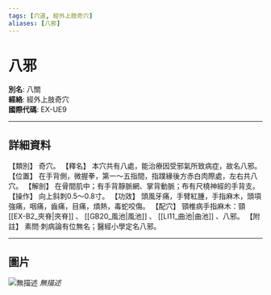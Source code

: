 ```yaml
---
tags: [穴道, 經外上肢奇穴]
aliases: [八邪]
---
```


# 八邪

**別名**: 八關  
**經絡**: 經外上肢奇穴  
**國際代碼**: EX-UE9  

---

## 詳細資料
【類別】
奇穴。
【釋名】
本穴共有八處，能治療因受邪氣所致病症，故名八邪。
【位置】
在手背側，微握拳，第一～五指間，指蹼緣後方赤白肉際處，左右共八穴。
【解剖】
在骨間肌中；有手背靜脈網、掌背動脈；布有尺橈神經的手背支。
【操作】
向上斜刺0.5～0.8寸。
【功效】
頭風牙痛，手臂紅腫，手指麻木，頭項強痛，咽痛，齒痛，目痛，煩熱，毒蛇咬傷。
【配穴】
頸椎病手指麻木：頸 [[EX-B2_夾脊|夾脊]] 、 [[GB20_風池|風池]] 、 [[LI11_曲池|曲池]] 、八邪。
【附註】
素問‧刺病論有位無名；醫經小學定名八邪。

---

## 圖片
![無描述](https://yibian.hopto.org/pic/shu16/461.gif)
_無描述_

